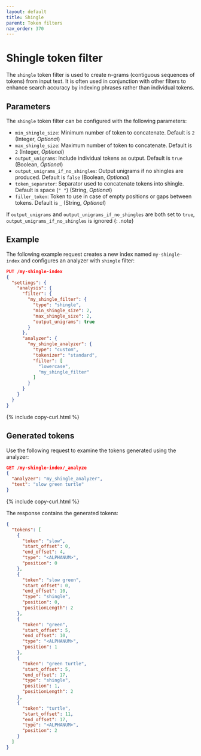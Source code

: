 ```yaml
---
layout: default
title: Shingle
parent: Token filters
nav_order: 370
---
```


# Shingle token filter

The `shingle` token filter is used to create n-grams (contiguous sequences of tokens) from input text. It is often used in conjunction with other filters to enhance search accuracy by indexing phrases rather than individual tokens.

## Parameters

The `shingle` token filter can be configured with the following parameters:

- `min_shingle_size`: Minimum number of token to concatenate. Default is `2` (Integer, _Optional_)
- `max_shingle_size`: Maximum number of token to concatenate. Default is `2` (Integer, _Optional_)
- `output_unigrams`: Include individual tokens as output. Default is `true` (Boolean, _Optional_)
- `output_unigrams_if_no_shingles`: Output unigrams if no shingles are produced. Default is `false` (Boolean, _Optional_)
- `token_separator`: Separator used to concatenate tokens into shingle. Default is space (`" "`) (String, _Optional_)
- `filler_token`: Token to use in case of empty positions or gaps between tokens. Default is `_` (String, _Optional_)

If `output_unigrams` and `output_unigrams_if_no_shingles` are both set to `true`, `output_unigrams_if_no_shingles` is ignored
{: .note}

## Example

The following example request creates a new index named `my-shingle-index` and configures an analyzer with `shingle` filter:

```json
PUT /my-shingle-index
{
  "settings": {
    "analysis": {
      "filter": {
        "my_shingle_filter": {
          "type": "shingle",
          "min_shingle_size": 2,
          "max_shingle_size": 2,
          "output_unigrams": true
        }
      },
      "analyzer": {
        "my_shingle_analyzer": {
          "type": "custom",
          "tokenizer": "standard",
          "filter": [
            "lowercase",
            "my_shingle_filter"
          ]
        }
      }
    }
  }
}
```
{% include copy-curl.html %}

## Generated tokens

Use the following request to examine the tokens generated using the analyzer:

```json
GET /my-shingle-index/_analyze
{
  "analyzer": "my_shingle_analyzer",
  "text": "slow green turtle"
}
```
{% include copy-curl.html %}

The response contains the generated tokens:

```json
{
  "tokens": [
    {
      "token": "slow",
      "start_offset": 0,
      "end_offset": 4,
      "type": "<ALPHANUM>",
      "position": 0
    },
    {
      "token": "slow green",
      "start_offset": 0,
      "end_offset": 10,
      "type": "shingle",
      "position": 0,
      "positionLength": 2
    },
    {
      "token": "green",
      "start_offset": 5,
      "end_offset": 10,
      "type": "<ALPHANUM>",
      "position": 1
    },
    {
      "token": "green turtle",
      "start_offset": 5,
      "end_offset": 17,
      "type": "shingle",
      "position": 1,
      "positionLength": 2
    },
    {
      "token": "turtle",
      "start_offset": 11,
      "end_offset": 17,
      "type": "<ALPHANUM>",
      "position": 2
    }
  ]
}
```